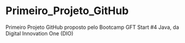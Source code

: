 # Primeiro_Projeto_GitHub
Primeiro Projeto GitHub proposto pelo Bootcamp GFT Start #4 Java, da Digital Innovation One (DIO)
